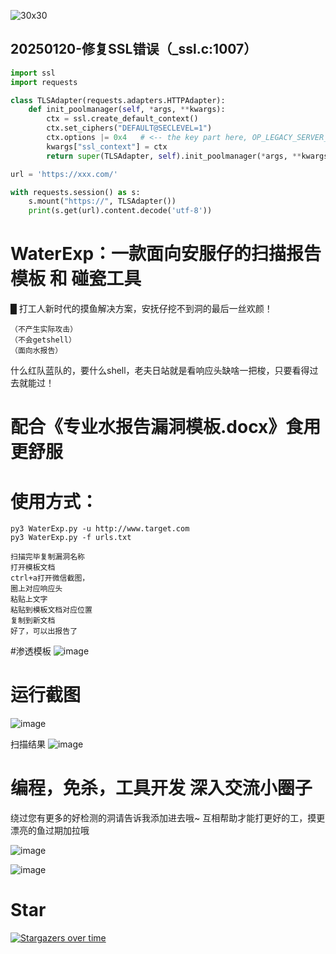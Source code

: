 
![30x30](https://user-images.githubusercontent.com/96420060/179494641-89ede898-38fb-42dd-b0e2-d36d643dd847.jpg)


## 20250120-修复SSL错误（_ssl.c:1007）

```python
import ssl
import requests

class TLSAdapter(requests.adapters.HTTPAdapter):
    def init_poolmanager(self, *args, **kwargs):
        ctx = ssl.create_default_context()
        ctx.set_ciphers("DEFAULT@SECLEVEL=1")
        ctx.options |= 0x4   # <-- the key part here, OP_LEGACY_SERVER_CONNECT
        kwargs["ssl_context"] = ctx
        return super(TLSAdapter, self).init_poolmanager(*args, **kwargs)

url = 'https://xxx.com/'

with requests.session() as s:
    s.mount("https://", TLSAdapter())
    print(s.get(url).content.decode('utf-8'))


```


# WaterExp：一款面向安服仔的扫描报告模板 和 碰瓷工具 
█ 打工人新时代的摸鱼解决方案，安抚仔挖不到洞的最后一丝欢颜！
  
    （不产生实际攻击）  
    （不会getshell）  
    （面向水报告）  
什么红队蓝队的，要什么shell，老夫日站就是看响应头缺啥一把梭，只要看得过去就能过！

# 配合《专业水报告漏洞模板.docx》食用更舒服
# 使用方式：
    py3 WaterExp.py -u http://www.target.com
    py3 WaterExp.py -f urls.txt

    扫描完毕复制漏洞名称
    打开模板文档
    ctrl+a打开微信截图，
    圈上对应响应头
    粘贴上文字
    粘贴到模板文档对应位置
    复制到新文档
    好了，可以出报告了
#渗透模板
![image](https://user-images.githubusercontent.com/96420060/179387550-4ed2491b-1ccd-4849-8387-2d9e57148f6d.png)

# 运行截图

![image](https://user-images.githubusercontent.com/96420060/189296502-106c8c34-8982-4f6d-a60a-61ddd1f8c7ac.png)

扫描结果
![image](https://user-images.githubusercontent.com/96420060/179387420-0bc4d65c-5d74-4ea4-a476-23b6409c8c48.png)

# 编程，免杀，工具开发 深入交流小圈子
绕过您有更多的好检测的洞请告诉我添加进去哦~
互相帮助才能打更好的工，摸更漂亮的鱼过期加拉哦

![image](https://user-images.githubusercontent.com/96420060/189295166-8e2a46f4-b9b0-4339-9e5d-7389334dca7a.png)

![image](https://user-images.githubusercontent.com/96420060/195889411-34b82fd4-8f22-416c-b781-d3b256a00d2b.png)


# Star
[![Stargazers over time](https://starchart.cc/linshaoSec/WaterExp.svg)](https://starchart.cc/linshaoSec/WaterExp)
